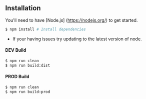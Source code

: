 ## Installation

You'll need to have [Node.js] (https://nodejs.org/) to get started.

```bash
$ npm install # Install dependencies
```

* If your having issues try updating to the latest version of node.


#### DEV Build
```bash
$ npm run clean
$ npm run build:dist
```

#### PROD Build
```bash
$ npm run clean
$ npm run build:prod
```
